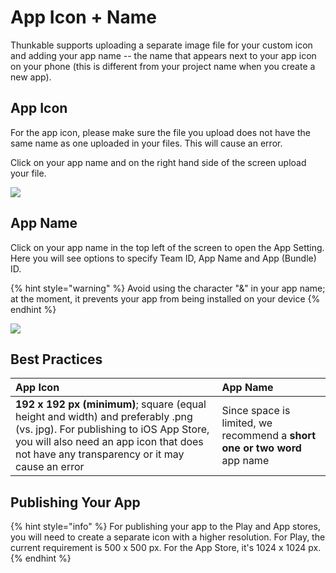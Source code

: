 # App Icon + Name

Thunkable supports uploading a separate image file for your custom icon and adding your app name -- the name that appears next to your app icon on your phone \(this is different from your project name when you create a new app\).

## App Icon

For the app icon, please make sure the file you upload does not have the same name as one uploaded in your files. This will cause an error.

Click on your app name and on the right hand side of the screen upload your file.

![](../../.gitbook/assets/add_app_icon.gif)

## App Name

Click on your app name in the top left of the screen to open the App Setting. Here you will see options to specify Team ID, App Name and App \(Bundle\) ID.

{% hint style="warning" %}
Avoid using the character "&" in your app name; at the moment, it prevents your app from being installed on your device
{% endhint %}

![](../../.gitbook/assets/change_app_name.gif)

## Best Practices

| App Icon | App Name |
| :--- | :--- |
| **192 x 192 px \(minimum\)**; square \(equal height and width\) and preferably .png \(vs. jpg\). For publishing to iOS App Store, you will also need an app icon that does not have any transparency or it may cause an error | Since space is limited, we recommend a **short one or two word** app name |

## Publishing Your App

{% hint style="info" %}
For publishing your app to the Play and App stores, you will need to create a separate icon with a higher resolution. For Play, the current requirement is 500 x 500 px. For the App Store, it's 1024 x 1024 px.
{% endhint %}

